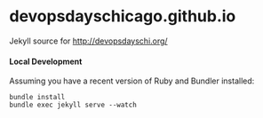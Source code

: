 devopsdayschicago.github.io
===========================

Jekyll source for http://devopsdayschi.org/


#### Local Development
Assuming you have a recent version of Ruby and Bundler installed:

	bundle install
	bundle exec jekyll serve --watch
